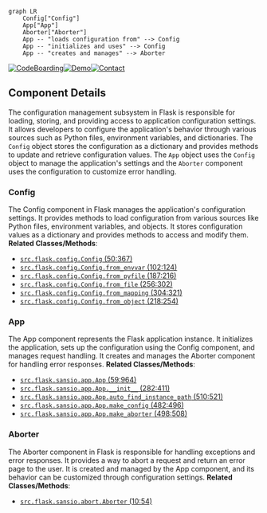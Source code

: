 ```mermaid
graph LR
    Config["Config"]
    App["App"]
    Aborter["Aborter"]
    App -- "loads configuration from" --> Config
    App -- "initializes and uses" --> Config
    App -- "creates and manages" --> Aborter
```
[![CodeBoarding](https://img.shields.io/badge/Generated%20by-CodeBoarding-9cf?style=flat-square)](https://github.com/CodeBoarding/GeneratedOnBoardings)[![Demo](https://img.shields.io/badge/Try%20our-Demo-blue?style=flat-square)](https://www.codeboarding.org/demo)[![Contact](https://img.shields.io/badge/Contact%20us%20-%20codeboarding@gmail.com-lightgrey?style=flat-square)](mailto:codeboarding@gmail.com)

## Component Details

The configuration management subsystem in Flask is responsible for loading, storing, and providing access to application configuration settings. It allows developers to configure the application's behavior through various sources such as Python files, environment variables, and dictionaries. The `Config` object stores the configuration as a dictionary and provides methods to update and retrieve configuration values. The `App` object uses the `Config` object to manage the application's settings and the `Aborter` component uses the configuration to customize error handling.

### Config
The Config component in Flask manages the application's configuration settings. It provides methods to load configuration from various sources like Python files, environment variables, and objects. It stores configuration values as a dictionary and provides methods to access and modify them.
**Related Classes/Methods**:

- <a href="https://github.com/pallets/flask/blob/master/src/flask/config.py#L50-L367" target="_blank" rel="noopener noreferrer">`src.flask.config.Config` (50:367)</a>
- <a href="https://github.com/pallets/flask/blob/master/src/flask/config.py#L102-L124" target="_blank" rel="noopener noreferrer">`src.flask.config.Config.from_envvar` (102:124)</a>
- <a href="https://github.com/pallets/flask/blob/master/src/flask/config.py#L187-L216" target="_blank" rel="noopener noreferrer">`src.flask.config.Config.from_pyfile` (187:216)</a>
- <a href="https://github.com/pallets/flask/blob/master/src/flask/config.py#L256-L302" target="_blank" rel="noopener noreferrer">`src.flask.config.Config.from_file` (256:302)</a>
- <a href="https://github.com/pallets/flask/blob/master/src/flask/config.py#L304-L321" target="_blank" rel="noopener noreferrer">`src.flask.config.Config.from_mapping` (304:321)</a>
- <a href="https://github.com/pallets/flask/blob/master/src/flask/config.py#L218-L254" target="_blank" rel="noopener noreferrer">`src.flask.config.Config.from_object` (218:254)</a>


### App
The App component represents the Flask application instance. It initializes the application, sets up the configuration using the Config component, and manages request handling. It creates and manages the Aborter component for handling error responses.
**Related Classes/Methods**:

- <a href="https://github.com/pallets/flask/blob/master/src/flask/sansio/app.py#L59-L964" target="_blank" rel="noopener noreferrer">`src.flask.sansio.app.App` (59:964)</a>
- <a href="https://github.com/pallets/flask/blob/master/src/flask/sansio/app.py#L282-L411" target="_blank" rel="noopener noreferrer">`src.flask.sansio.app.App.__init__` (282:411)</a>
- <a href="https://github.com/pallets/flask/blob/master/src/flask/sansio/app.py#L510-L521" target="_blank" rel="noopener noreferrer">`src.flask.sansio.app.App.auto_find_instance_path` (510:521)</a>
- <a href="https://github.com/pallets/flask/blob/master/src/flask/sansio/app.py#L482-L496" target="_blank" rel="noopener noreferrer">`src.flask.sansio.app.App.make_config` (482:496)</a>
- <a href="https://github.com/pallets/flask/blob/master/src/flask/sansio/app.py#L498-L508" target="_blank" rel="noopener noreferrer">`src.flask.sansio.app.App.make_aborter` (498:508)</a>


### Aborter
The Aborter component in Flask is responsible for handling exceptions and error responses. It provides a way to abort a request and return an error page to the user. It is created and managed by the App component, and its behavior can be customized through configuration settings.
**Related Classes/Methods**:

- <a href="https://github.com/pallets/flask/blob/master/src/flask/sansio/app.py#L10-L54" target="_blank" rel="noopener noreferrer">`src.flask.sansio.abort.Aborter` (10:54)</a>